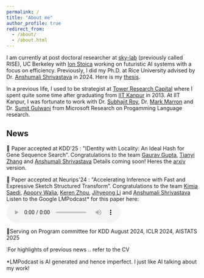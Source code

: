 ```yaml
---
permalink: /
title: "About me"
author_profile: true
redirect_from: 
  - /about/
  - /about.html
---
```


I am currently at post doctoral researcher at [sky-lab](https://sky.cs.berkeley.edu/) (previously called RISE), UC Berkeley with [Ion Stoica](https://people.eecs.berkeley.edu/~istoica/) working on futuristic AI systems with a focus on efficiency. Previously, I did my Ph.D. at Rice University advised by Dr. [Anshumali Shrivastava](https://www.cs.rice.edu/~as143/) in 2024. Here is my [thesis](https://repository.rice.edu/items/47c844ea-4748-4751-8123-fd4182c635ee). 

In a previous life, I used to be strategist at [Tower Research Capital](https://tower-research.com/) where I spent quite some time after graduating from [IIT Kanpur](https://www.cse.iitk.ac.in/) in 2013. At IIT Kanpur, I was fortunate to work with Dr. [Subhajit Roy](https://www.cse.iitk.ac.in/users/subhajit/), Dr. [Mark Marron](https://software.imdea.org/~marron/) and Dr. [Sumit Gulwani](https://www.microsoft.com/en-us/research/people/sumitg/) from Microsoft Research on Progamming Language research.


## News
🤜 Paper accepted at KDD'25 : "IDentity with Locality: An Ideal Hash for Gene Sequence Search”. Congratulations to the team [Gaurav Gupta](https://gaurav16gupta.github.io/), [Tianyi Zhang](https://www.linkedin.com/in/tianyi-zhang-441093135/) and [Anshumali Shrivastava](https://www.cs.rice.edu/~as143/) Details coming soon! Heres the [arxiv](https://arxiv.org/abs/2406.14901) version.  

🤜 Paper accepted at Neurips'24 : "Accelerating Inference with Fast and Expressive Sketch Structured Transform”. Congratulations to the team [Kimia Saedi](https://www.linkedin.com/in/kimia-saedi/), [Apoorv Walia](https://www.linkedin.com/in/apoorv-walia-788b66120/), [Keren Zhou](https://www.jokeren.tech/), [Jihyeong Li](https://www.linkedin.com/in/jihyeonglee98/) and [Anshumali Shrivastava](https://www.cs.rice.edu/~as143/) Listen to the Google LMPodcast* for this paper here: 
<audio controls>
    <source src="files/ss1.mp3" type="audio/mpeg">
    Your browser does not support the audio element.
</audio>

🤝Serving on Program committee for KDD August 2024, ICLR 2024, AISTATS 2025

❕For highlights of previous news .. refer to the CV 

*LMPodcast is AI generated and hence imperfect. I just like AI talking about my work! 
